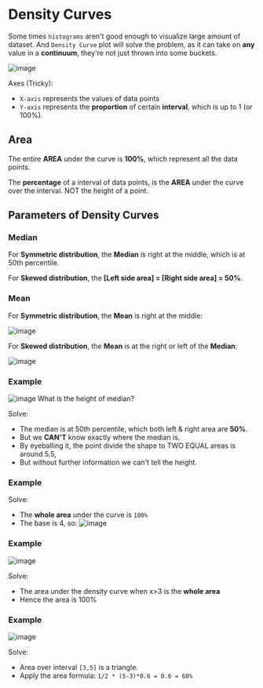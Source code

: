 # Density Curves

Some times `histograms` aren't good enough to visualize large amount of dataset. And `Density Curve` plot will solve the problem, as it can take on **any** value in a **continuum**, they're not just thrown into some buckets.

![image](https://user-images.githubusercontent.com/14041622/43827044-72d905a8-9b2b-11e8-81ad-1bdbddfef4a7.png)

Axes (Tricky):
- `X-axis` represents the values of data points
- `Y-axis` represents the **proportion** of certain **interval**, which is up to 1 (or 100%).


## Area

The entire **AREA** under the curve is **100%**, which represent all the data points.

The **percentage** of a interval of data points, is the **AREA** under the curve over the interval. NOT the height of a point.

## Parameters of Density Curves

### Median
For **Symmetric distribution**, the **Median** is right at the middle, which is at 50th percentile.

For **Skewed distribution**, the **[Left side area] = [Right side area] = 50%**.

### Mean
For **Symmetric distribution**, the **Mean** is right at the middle:

![image](https://user-images.githubusercontent.com/14041622/43822845-ec32c44a-9b1f-11e8-8e8f-13f74084ecfe.png)

For **Skewed distribution**, the **Mean** is at the right or left of the **Median**:

![image](https://user-images.githubusercontent.com/14041622/43822931-24963268-9b20-11e8-906f-8e00ebf65047.png)


### Example
![image](https://user-images.githubusercontent.com/14041622/43829010-8cf08754-9b30-11e8-9fd7-c089bc167aec.png)
What is the height of median?

Solve:
- The median is at 50th percentile, which both left & right area are **50%**.
- But we **CAN'T** know exactly where the median is.
- By eyeballing it, the point divide the shape to TWO EQUAL areas is around 5.5,
- But without further information we can't tell the height.


### Example


Solve:
- The **whole area** under the curve is `100%`
- The base is 4, so:
![image](https://user-images.githubusercontent.com/14041622/43828492-3bec938a-9b2f-11e8-971d-d2c423d506f8.png)


### Example
![image](https://user-images.githubusercontent.com/14041622/43829689-223e1cee-9b32-11e8-88bb-6d91fff931ab.png)

Solve:
- The area under the density curve when x>3 is the **whole area**
- Hence the area is 100%


### Example
![image](https://user-images.githubusercontent.com/14041622/43829807-6d860e46-9b32-11e8-94b1-79d7f533f49c.png)

Solve:
- Area over interval `[3,5]` is a triangle.
- Apply the area formula: `1/2 * (5-3)*0.6 = 0.6 = 60%`